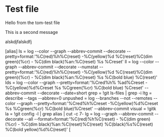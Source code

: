 # Test file

Hello from the tom-test file


This is a second message

alskdjfalskdfj


[alias]
	ls = log --color --graph --abbrev-commit --decorate --pretty=format:'%C(red)%h%C(reset) -%C(yellow)%d %C(reset)%C(dim green)(%cr) - %C(dim black)%an:%C(reset) %s %Creset'
	ll = log --color --graph --abbrev-commit --decorate --numstat --pretty=format:'%C(red)%h%C(reset) -%C(yellow)%d %C(reset)%C(dim green)(%cr) - %C(dim black)%an:%C(reset) %s %C(bold blue) %C(reset)' 
	lds = log --color --graph --pretty=format:'%Cred%h% %ad%Creset -%C(yellow)%d%Creset %s %Cgreen(%cr) %C(bold blue) %Creset' --abbrev-commit --decorate --date=short
	grep = !git ls-files | grep -i
	ltg = describe --tags --abbrev=0
	unpushed = log --branches --not --remotes --color --graph --pretty=format:'%Cred%h%Creset -%C(yellow)%d%Creset %s %Cgreen(%cr) %C(bold blue)%Creset' --abbrev-commit
	visual = !gitk
	la = !git config -l | grep alias | cut -c 7-
	lg = log --graph --abbrev-commit --decorate --all --format=format:'%C(red)%h%C(reset) - %C(dim green)(%cr) - %C(dim black)%an:%C(reset)%C(reset) %C(black)%s%C(reset) %C(bold yellow)%d%C(reset)' 
[